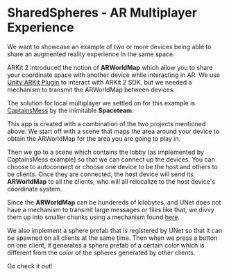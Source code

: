 # SharedSpheres - AR Multiplayer Experience

We want to showcase an example of two or more devices being able to share an augmented reality experience in the same space.

ARKit 2 introduced the notion of **ARWorldMap** which allow you to share your coordinate space with another device while interacting in AR.  We use [Unity ARKit Plugin]() to interact with ARKit 2 SDK, but we needed a mechanism to transmit the ARWorldMap between devices.  

The solution for local multiplayer we settled on for this example is [CaptainsMess](https://github.com/hengineer/CaptainsMess) by the inimitable **Spaceteam**.  

This app is created with a combination of the two projects mentioned above.  We start off with a scene that maps the area around your device to obtain the ARWorldMap for the area you are going to play in.  

Then we go to a scene which contains the lobby (as implemented by CaptainsMess example) so that we can connect up the devices.  You can choose to autoconnect or choose one device to be the host and others to be clients. Once they are connected, the host device will send its **ARWorldMap** to all the clients, who will all relocalize to the host device's coordinate system.  

Since the **ARWorldMap** can be hundereds of kilobytes, and UNet does not have a mechanism to transmit large messages or files like that, we divvy them up into smaller chunks using a mechanism found [here](https://answers.unity.com/questions/1113376/unet-send-big-amount-of-data-over-network-how-to-s.html).  

We also implement a sphere prefab that is registered by UNet so that it can be spawned on all clients at the same time.  Then when we press a button on one client, it generates a sphere prefab of a certain color which is different from the color of the spheres generated by other clients.

Go check it out!


